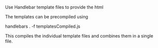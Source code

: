 Use Handlebar template files to provide the html

The templates can be precompiled using

handlebars . -f templatesCompiled.js

This compiles the individual template files and combines them in a single file.
